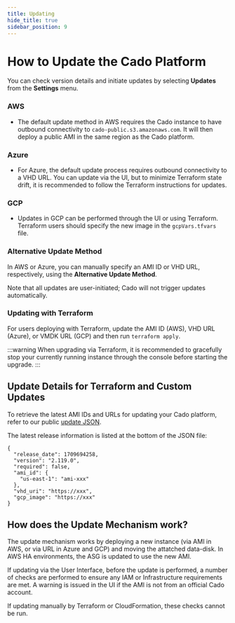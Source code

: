 ```yaml
---
title: Updating
hide_title: true
sidebar_position: 9
---
```



# How to Update the Cado Platform

You can check version details and initiate updates by selecting **Updates** from the **Settings** menu.

### AWS
- The default update method in AWS requires the Cado instance to have outbound connectivity to `cado-public.s3.amazonaws.com`. It will then deploy a public AMI in the same region as the Cado platform.

### Azure
- For Azure, the default update process requires outbound connectivity to a VHD URL. You can update via the UI, but to minimize Terraform state drift, it is recommended to follow the Terraform instructions for updates.

### GCP
- Updates in GCP can be performed through the UI or using Terraform. Terraform users should specify the new image in the `gcpVars.tfvars` file.

### Alternative Update Method
In AWS or Azure, you can manually specify an AMI ID or VHD URL, respectively, using the **Alternative Update Method**. 

Note that all updates are user-initiated; Cado will not trigger updates automatically.

### Updating with Terraform
For users deploying with Terraform, update the AMI ID (AWS), VHD URL (Azure), or VMDK URL (GCP) and then run `terraform apply`.

:::warning
When upgrading via Terraform, it is recommended to gracefully stop your currently running instance through the console before starting the upgrade.
:::

## Update Details for Terraform and Custom Updates

To retrieve the latest AMI IDs and URLs for updating your Cado platform, refer to our public [update JSON](https://cado-public.s3.amazonaws.com/cado_updates_json_v2.json).

The latest release information is listed at the bottom of the JSON file:
```
{
  "release_date": 1709694258, 
  "version": "2.119.0", 
  "required": false, 
  "ami_id": {
    "us-east-1": "ami-xxx"
  }, 
  "vhd_uri": "https://xxx", 
  "gcp_image": "https://xxx"
}
```

## How does the Update Mechanism work?

The update mechanism works by deploying a new instance (via AMI in AWS, or via URL in Azure and GCP) and moving the attatched data-disk. In AWS HA environments, the ASG is updated to use the new AMI.

If updating via the User Interface, before the update is performed, a number of checks are performed to ensure any IAM or Infrastructure requirements are met. A warning is issued in the UI if the AMI is not from an official Cado account.

If updating manually by Terraform or CloudFormation, these checks cannot be run.